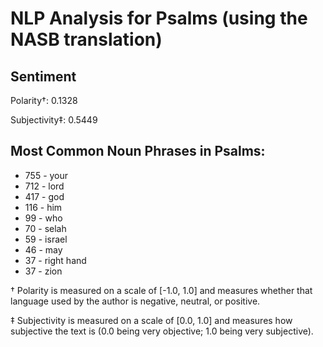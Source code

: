 # NLP Analysis for Psalms (using the NASB translation)

## Sentiment

Polarity†: 0.1328

Subjectivity‡: 0.5449

## Most Common Noun Phrases in Psalms:

 * 755	-  your
 * 712	-  lord
 * 417	-  god
 * 116	-  him
 * 99	-  who
 * 70	-  selah
 * 59	-  israel
 * 46	-  may
 * 37	-  right hand
 * 37	-  zion


† Polarity is measured on a scale of [-1.0, 1.0] and measures whether that language used by the author is negative, neutral, or positive.

‡ Subjectivity is measured on a scale of [0.0, 1.0] and measures how subjective the text is (0.0 being very objective; 1.0 being very subjective).